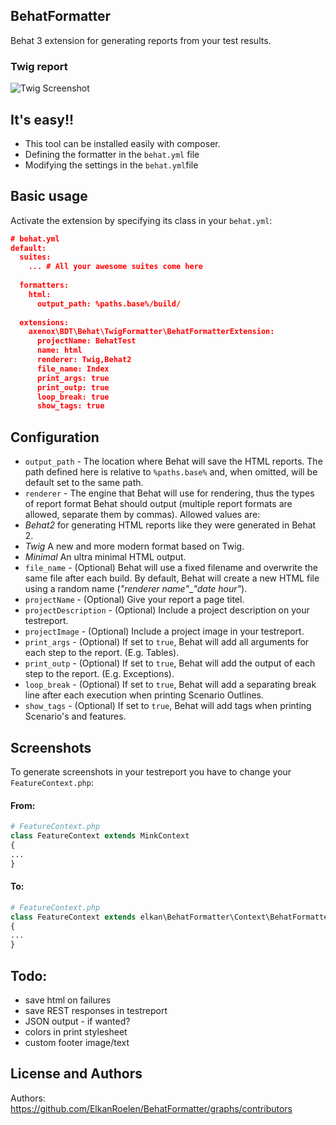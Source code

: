 ## BehatFormatter

Behat 3 extension for generating reports from your test results.

### Twig report

![Twig Screenshot](http://i.imgur.com/SlJuhq3.png)

## It's easy!!

* This tool can be installed easily with composer.
* Defining the formatter in the `behat.yml` file
* Modifying the settings in the `behat.yml`file

## Basic usage

Activate the extension by specifying its class in your `behat.yml`:

```json
# behat.yml
default:
  suites:
    ... # All your awesome suites come here
  
  formatters: 
    html:
      output_path: %paths.base%/build/
      
  extensions:
    axenox\BDT\Behat\TwigFormatter\BehatFormatterExtension:
      projectName: BehatTest
      name: html
      renderer: Twig,Behat2
      file_name: Index
      print_args: true
      print_outp: true
      loop_break: true
      show_tags: true
```

## Configuration

* `output_path` - The location where Behat will save the HTML reports. The path defined here is relative to `%paths.base%` and, when omitted, will be default set to the same path.
* `renderer` - The engine that Behat will use for rendering, thus the types of report format Behat should output (multiple report formats are allowed, separate them by commas). Allowed values are:
 * *Behat2* for generating HTML reports like they were generated in Behat 2.
 * *Twig* A new and more modern format based on Twig.
 * *Minimal* An ultra minimal HTML output.
* `file_name` - (Optional) Behat will use a fixed filename and overwrite the same file after each build. By default, Behat will create a new HTML file using a random name (*"renderer name"*_*"date hour"*).
* `projectName` - (Optional) Give your report a page titel.
* `projectDescription` - (Optional) Include a project description on your testreport.
* `projectImage` - (Optional) Include a project image in your testreport.
* `print_args` - (Optional) If set to `true`, Behat will add all arguments for each step to the report. (E.g. Tables).
* `print_outp` - (Optional) If set to `true`, Behat will add the output of each step to the report. (E.g. Exceptions).
* `loop_break` - (Optional) If set to `true`, Behat will add a separating break line after each execution when printing Scenario Outlines.
* `show_tags` - (Optional) If set to `true`, Behat will add tags when printing Scenario's and features.

## Screenshots

To generate screenshots in your testreport you have to change your `FeatureContext.php`:
#### From:
```php
# FeatureContext.php
class FeatureContext extends MinkContext
{
...
}
```

#### To:
```php
# FeatureContext.php
class FeatureContext extends elkan\BehatFormatter\Context\BehatFormatterContext
{
...
}
```

## Todo:
- save html on failures
- save REST responses in testreport
- JSON output - if wanted?
- colors in print stylesheet
- custom footer image/text

## License and Authors

Authors: https://github.com/ElkanRoelen/BehatFormatter/graphs/contributors

